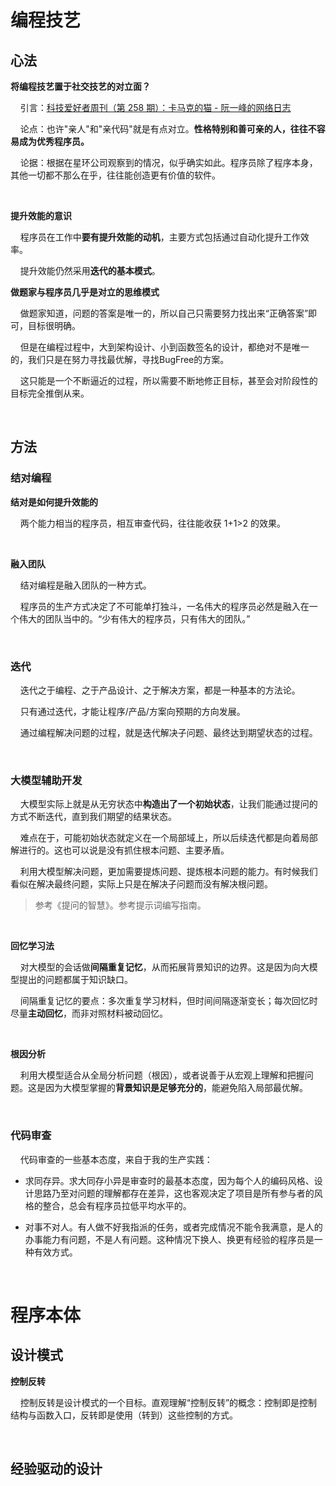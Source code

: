 # 编程技艺

## 心法

**将编程技艺置于社交技艺的对立面？**

    引言：[科技爱好者周刊（第 258 期）：卡马克的猫 - 阮一峰的网络日志](https://www.ruanyifeng.com/blog/2023/06/weekly-issue-258.html)

    论点：也许"亲人"和"亲代码"就是有点对立。**性格特别和善可亲的人，往往不容易成为优秀程序员。**

    论据：根据在星环公司观察到的情况，似乎确实如此。程序员除了程序本身，其他一切都不那么在乎，往往能创造更有价值的软件。

    

**提升效能的意识**

    程序员在工作中**要有提升效能的动机**，主要方式包括通过自动化提升工作效率。

    提升效能仍然采用**迭代的基本模式**。

**做题家与程序员几乎是对立的思维模式**

    做题家知道，问题的答案是唯一的，所以自己只需要努力找出来“正确答案”即可，目标很明确。

    但是在编程过程中，大到架构设计、小到函数签名的设计，都绝对不是唯一的，我们只是在努力寻找最优解，寻找BugFree的方案。

    这只能是一个不断逼近的过程，所以需要不断地修正目标，甚至会对阶段性的目标完全推倒从来。

    

## 方法

### 结对编程

**结对是如何提升效能的**

    两个能力相当的程序员，相互审查代码，往往能收获 1+1>2 的效果。

    

**融入团队**

    结对编程是融入团队的一种方式。

    程序员的生产方式决定了不可能单打独斗，一名伟大的程序员必然是融入在一个伟大的团队当中的。“少有伟大的程序员，只有伟大的团队。”

    

### 迭代

    迭代之于编程、之于产品设计、之于解决方案，都是一种基本的方法论。

    只有通过迭代，才能让程序/产品/方案向预期的方向发展。

    通过编程解决问题的过程，就是迭代解决子问题、最终达到期望状态的过程。

    

### 大模型辅助开发

    大模型实际上就是从无穷状态中**构造出了一个初始状态**，让我们能通过提问的方式不断迭代，直到我们期望的结果状态。

    难点在于，可能初始状态就定义在一个局部域上，所以后续迭代都是向着局部解进行的。这也可以说是没有抓住根本问题、主要矛盾。

    利用大模型解决问题，更加需要提炼问题、提炼根本问题的能力。有时候我们看似在解决最终问题，实际上只是在解决子问题而没有解决根问题。

> 参考《提问的智慧》。参考提示词编写指南。

    

**回忆学习法**

    对大模型的会话做**间隔重复记忆**，从而拓展背景知识的边界。这是因为向大模型提出的问题都属于知识缺口。

    间隔重复记忆的要点：多次重复学习材料，但时间间隔逐渐变长；每次回忆时尽量**主动回忆**，而非对照材料被动回忆。

    

**根因分析**

    利用大模型适合从全局分析问题（根因），或者说善于从宏观上理解和把握问题。这是因为大模型掌握的**背景知识是足够充分的**，能避免陷入局部最优解。

    

### 代码审查

    代码审查的一些基本态度，来自于我的生产实践：

- 求同存异。求大同存小异是审查时的最基本态度，因为每个人的编码风格、设计思路乃至对问题的理解都存在差异，这也客观决定了项目是所有参与者的风格的整合，总会有程序员拉低平均水平的。

- 对事不对人。有人做不好我指派的任务，或者完成情况不能令我满意，是人的办事能力有问题，不是人有问题。这种情况下换人、换更有经验的程序员是一种有效方式。

    

# 程序本体

## 设计模式

**控制反转**

    控制反转是设计模式的一个目标。直观理解“控制反转”的概念：控制即是控制结构与函数入口，反转即是使用（转到）这些控制的方式。

    

## 经验驱动的设计
